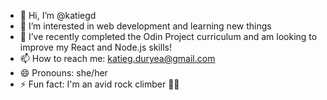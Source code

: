 - 👋 Hi, I’m @katiegd
- 👀 I’m interested in web development and learning new things
- 🌱 I’ve recently completed the Odin Project curriculum and am looking to improve my React and Node.js skills!
- 📫 How to reach me: katieg.duryea@gmail.com
- 😄 Pronouns: she/her
- ⚡ Fun fact: I'm an avid rock climber 🧗‍♀️

<!---
katiegd/katiegd is a ✨ special ✨ repository because its `README.md` (this file) appears on your GitHub profile.
You can click the Preview link to take a look at your changes.
--->
